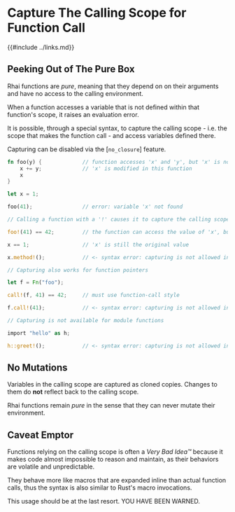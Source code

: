 Capture The Calling Scope for Function Call
==========================================

{{#include ../links.md}}


Peeking Out of The Pure Box
---------------------------

Rhai functions are _pure_, meaning that they depend on on their arguments and have no
access to the calling environment.

When a function accesses a variable that is not defined within that function's scope,
it raises an evaluation error.

It is possible, through a special syntax, to capture the calling scope - i.e. the scope
that makes the function call - and access variables defined there.

Capturing can be disabled via the [`no_closure`] feature.

```rust
fn foo(y) {             // function accesses 'x' and 'y', but 'x' is not defined
    x += y;             // 'x' is modified in this function
    x
}

let x = 1;

foo(41);                // error: variable 'x' not found

// Calling a function with a '!' causes it to capture the calling scope

foo!(41) == 42;         // the function can access the value of 'x', but cannot change it

x == 1;                 // 'x' is still the original value

x.method!();            // <- syntax error: capturing is not allowed in method-call style

// Capturing also works for function pointers

let f = Fn("foo");

call!(f, 41) == 42;     // must use function-call style

f.call!(41);            // <- syntax error: capturing is not allowed in method-call style

// Capturing is not available for module functions

import "hello" as h;

h::greet!();            // <- syntax error: capturing is not allowed in namespace-qualified calls
```


No Mutations
------------

Variables in the calling scope are captured as cloned copies.
Changes to them do **not** reflect back to the calling scope.

Rhai functions remain _pure_ in the sense that they can never mutate their environment.


Caveat Emptor
-------------

Functions relying on the calling scope is often a _Very Bad Idea™_ because it makes code
almost impossible to reason and maintain, as their behaviors are volatile and unpredictable.

They behave more like macros that are expanded inline than actual function calls, thus the
syntax is also similar to Rust's macro invocations.

This usage should be at the last resort. YOU HAVE BEEN WARNED.
